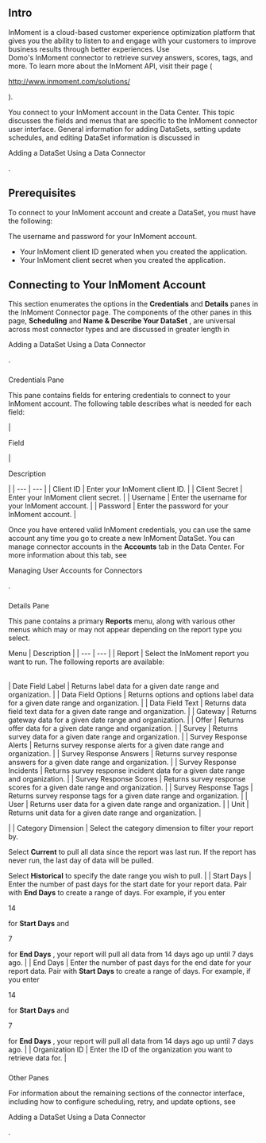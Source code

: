 

Intro
-------

InMoment is a cloud-based customer experience optimization platform that gives you the ability to listen to and engage with your customers to improve business results through better experiences. Use Domo's InMoment connector to retrieve survey answers, scores, tags, and more. To learn more about the InMoment API, visit their page (

http://www.inmoment.com/solutions/

).


 You connect to your InMoment account in the Data Center. This topic discusses the fields and menus that are specific to the InMoment connector user interface. General information for adding DataSets, setting update schedules, and editing DataSet information is discussed in

Adding a DataSet Using a Data Connector

.


 Prerequisites
---------------

To connect to your InMoment account and create a DataSet, you must have the following:

 The username and password for your InMoment account.
* Your InMoment client ID generated when you created the application.
* Your InMoment client secret when you created the application.

Connecting to Your InMoment Account
-------------------------------------


 This section enumerates the options in the
 **Credentials**
 and
 **Details**
 panes in the InMoment Connector page. The components of the other panes in this page,
 **Scheduling**
 and
 **Name & Describe Your DataSet**
 , are universal across most connector types and are discussed in greater length in

Adding a DataSet Using a Data Connector

.


###

Credentials Pane


 This pane contains fields for entering credentials to connect to your InMoment account. The following table describes what is needed for each field:


|

Field

|

Description

|
| --- | --- |
|
 Client ID
  |
 Enter your InMoment client ID.
  |
|
 Client Secret
  |
 Enter your InMoment client secret.
  |
|
 Username
  |
 Enter the username for your InMoment account.
  |
|
 Password
  |
 Enter the password for your InMoment account.
  |


 Once you have entered valid InMoment credentials, you can use the same account any time you go to create a new InMoment DataSet. You can manage connector accounts in the
 **Accounts**
 tab in the Data Center. For more information about this tab, see

Managing User Accounts for Connectors

.


###
 Details Pane

This pane contains a primary
 **Reports**
 menu, along with various other menus which may or may not appear depending on the report type you select.


 Menu
  |
 Description
  |
| --- | --- |
|
 Report
  |
 Select the InMoment report you want to run. The following reports are available:


|  |  |
| --- | --- |
|
 Date Field Label
  |
 Returns label data for a given date range and organization.
  |
|
 Data Field Options
  |
 Returns options and options label data for a given date range and organization.
  |
|
 Data Field Text
  |
 Returns data field text data for a given date range and organization.
  |
|
 Gateway
  |
 Returns gateway data for a given date range and organization.
  |
|
 Offer
  |
 Returns offer data for a given date range and organization.
  |
|
 Survey
  |
 Returns survey data for a given date range and organization.
  |
|
 Survey Response Alerts
  |
 Returns survey response alerts for a given date range and organization.
  |
|
 Survey Response Answers
  |
 Returns survey response answers for a given date range and organization.
  |
|
 Survey Response Incidents
  |
 Returns survey response incident data for a given date range and organization.
  |
|
 Survey Response Scores
  |
 Returns survey response scores for a given date range and organization.
  |
|
 Survey Response Tags
  |
 Returns survey response tags for a given date range and organization.
  |
|
 User
  |
 Returns user data for a given date range and organization.
  |
|
 Unit
  |
 Returns unit data for a given date range and organization.
  |

|
|
 Category Dimension
  |
 Select the category dimension to filter your report by.


 Select
 **Current**
 to pull all data since the report was last run. If the report has never run, the last day of data will be pulled.


 Select
 **Historical**
 to specify the date range you wish to pull.
  |
|
 Start Days
  |
 Enter the number of past days for the start date for your report data. Pair with
 **End Days**
 to create a range of days. For example, if you enter

14

for
 **Start Days**
 and

7

for
 **End Days**
 , your report will pull all data from 14 days ago up until 7 days ago.
  |
|
 End Days
  |
 Enter the number of past days for the end date for your report data. Pair with
 **Start Days**
 to create a range of days. For example, if you enter

14

for
 **Start Days**
 and

7

for
 **End Days**
 , your report will pull all data from 14 days ago up until 7 days ago.
  |
|
 Organization ID
  |
 Enter the ID of the organization you want to retrieve data for.
  |


###
 Other Panes

For information about the remaining sections of the connector interface, including how to configure scheduling, retry, and update options, see

Adding a DataSet Using a Data Connector

.


